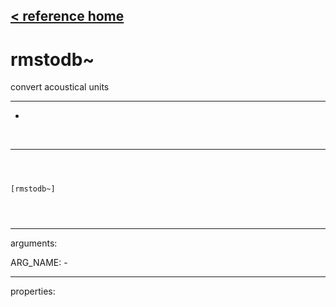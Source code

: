 [< reference home](index.html)
---

# rmstodb~


convert acoustical units

---

-
<br>


---


```



[rmstodb~]


            
```

---
arguments:

ARG_NAME: -<br>

---
properties:


